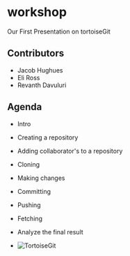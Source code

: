 # workshop
Our First Presentation on tortoiseGit

## Contributors
- Jacob Hughues
- Eli Ross
- Revanth Davuluri

## Agenda
- Intro
- Creating a repository
- Adding collaborator's to a repository
- Cloning
- Making changes
- Committing
- Pushing
- Fetching
- Analyze the final result

- ![TortoiseGit](https://upload.wikimedia.org/wikipedia/commons/8/88/TortoiseGit_logo.svg)
